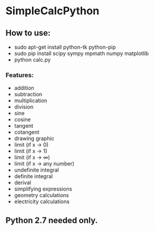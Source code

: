 # SimpleCalcPython

## How to use:
* sudo apt-get install python-tk python-pip
* sudo pip install scipy sympy mpmath numpy matplotlib
* python calc.py

### Features:
* addition
* subtraction
* multiplication
* division
* sine
* cosine
* tangent
* cotangent
* drawing graphic
* limit (if x -> 0)
* limit (if x -> 1)
* limit (if x -> ∞)
* limit (if x -> any number)
* undefinite integral
* definite integral
* derival
* simplifying expressions
* geometry calculations
* electricity calculations

## Python 2.7 needed only.
